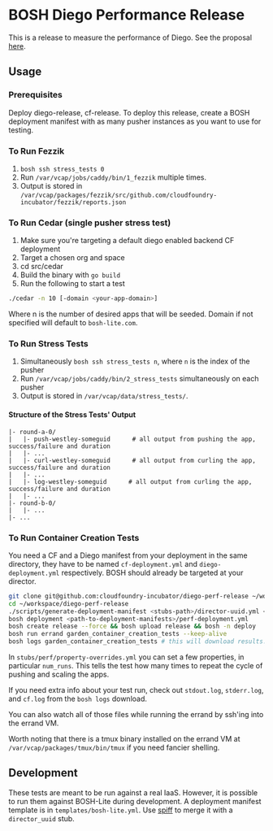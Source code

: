 # BOSH Diego Performance Release

This is a release to measure the performance of Diego. See the proposal [here](https://github.com/pivotal-cf-experimental/diego-dev-notes/blob/master/proposals/measuring_performance.md).

## Usage

### Prerequisites

Deploy diego-release, cf-release.  To deploy this release, create a BOSH
deployment manifest with as many pusher instances as you want to use for
testing.

### To Run Fezzik

1. `bosh ssh stress_tests 0`
1. Run `/var/vcap/jobs/caddy/bin/1_fezzik` multiple times.
1. Output is stored in `/var/vcap/packages/fezzik/src/github.com/cloudfoundry-incubator/fezzik/reports.json`

### To Run Cedar (single pusher stress test)

1. Make sure you're targeting a default diego enabled backend CF deployment
1. Target a chosen org and space
1. cd src/cedar
1. Build the binary with `go build`
1. Run the following to start a test
```bash
./cedar -n 10 [-domain <your-app-domain>]
```
Where n is the number of desired apps that will be seeded. Domain if not specified will default to `bosh-lite.com`.

### To Run Stress Tests

1. Simultaneously `bosh ssh stress_tests n`, where `n` is the index of the
   pusher
1. Run `/var/vcap/jobs/caddy/bin/2_stress_tests` simultaneously on each pusher
1. Output is stored in `/var/vcap/data/stress_tests/`.

#### Structure of the Stress Tests' Output

```
|- round-a-0/
|   |- push-westley-someguid      # all output from pushing the app, success/failure and duration
|   |- ...
|   |- curl-westley-someguid      # all output from curling the app, success/failure and duration
|   |- ...
|   |- log-westley-someguid      # all output from curling the app, success/failure and duration
|   |- ...
|- round-b-0/
|   |- ...
|- ...
```

### To Run Container Creation Tests

You need a CF and a Diego manifest from your deployment in the same directory,
they have to be named `cf-deployment.yml` and `diego-deployment.yml`
respectively. BOSH should already be targeted at your director.

```bash
git clone git@github.com:cloudfoundry-incubator/diego-perf-release ~/workspace/diego-perf-release
cd ~/workspace/diego-perf-release
./scripts/generate-deployment-manifest <stubs-path>/director-uuid.yml <stubs-path>/perf/property-overrides.yml <stubs-path>/perf/instance-count-overrides.yml <stubs-path>/perf/iaas-settings.yml <path-to-deployment-manifests> > <path-to-deployment-manifests>/perf-deployment.yml
bosh deployment <path-to-deployment-manifests>/perf-deployment.yml
bosh create release --force && bosh upload release && bosh -n deploy
bosh run errand garden_container_creation_tests --keep-alive
bosh logs garden_container_creation_tests # this will download results.csv.log, which is a csv file containing the timestamps for the pushes and scales.
```

In `stubs/perf/property-overrides.yml` you can set a few properties,
in particular `num_runs`. This tells the test how many times to repeat the cycle
of pushing and scaling the apps.

If you need extra info about your test run, check out `stdout.log`,
`stderr.log`, and `cf.log` from the `bosh logs` download.

You can also watch all of those files while running the errand by ssh'ing into
the errand VM.

Worth noting that there is a tmux binary installed on the errand VM at
`/var/vcap/packages/tmux/bin/tmux` if you need fancier shelling.

## Development

These tests are meant to be run against a real IaaS. However, it is possible to
run them against BOSH-Lite during development. A deployment manifest template is
in `templates/bosh-lite.yml`. Use
[spiff](https://github.com/cloudfoundry-incubator/spiff) to merge it with a
`director_uuid` stub.
